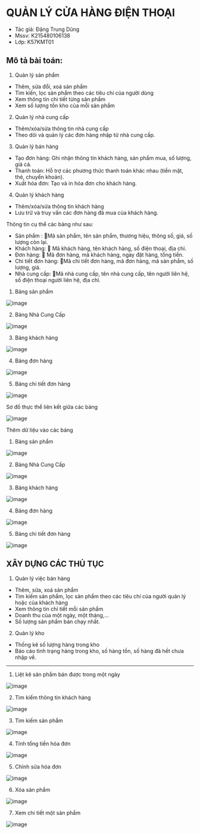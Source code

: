 # QUẢN LÝ CỬA HÀNG ĐIỆN THOẠI

+ Tác giả: Đặng Trung Dũng
+ Mssv: K215480106138
+ Lớp: K57KMT01

## Mô tả bài toán: 
1. Quản lý sản phẩm
- Thêm, sửa đổi, xoá sản phẩm
- Tìm kiến, lọc sản phẩm theo các tiêu chí của người dùng
- Xem thông tin chi tiết từng sản phẩm
- Xem số lượng tồn kho của mỗi sản phẩm

2. Quản lý nhà cung cấp
- Thêm/xóa/sửa thông tin nhà cung cấp
- Theo dõi và quản lý các đơn hàng nhập từ nhà cung cấp.

3. Quản lý bán hàng
- Tạo đơn hàng: Ghi nhận thông tin khách hàng, sản phẩm mua, số lượng, giá cả.
- Thanh toán: Hỗ trợ các phương thức thanh toán khác nhau (tiền mặt, thẻ, chuyển khoản).
- Xuất hóa đơn: Tạo và in hóa đơn cho khách hàng.

4. Quản lý khách hàng
- Thêm/xóa/sửa thông tin khách hàng
- Lưu trữ và truy vấn các đơn hàng đã mua của khách hàng.

Thông tin cụ thể các bảng như sau:
- Sản phẩm : 🔑Mã sản phẩm, tên sản phẩm, thương hiệu, thông số, giá, số lượng còn lại. 
- Khách hàng: 🔑 Mã khách hàng, tên khách hàng, số điện thoại, địa chỉ. 
- Đơn hàng: 🔑 Mã đơn hàng, mã khách hàng, ngày đặt hàng, tổng tiền. 
- Chi tiết đơn hàng: 🔑Mã chi tiết đơn hàng, mã đơn hàng, mã sản phẩm, số lượng, giá. 
- Nhà cung cấp: 🔑Mã nhà cung cấp, tên nhà cung cấp, tên người liên hệ, số điện thoại người liên hệ, địa chỉ. 

1. Bảng sản phẩm

![image](https://github.com/Trungdung090/BTL_SQL/assets/168762836/40d0d887-f3b0-4e8c-af29-3a85a0176306)

2. Bảng Nhà Cung Cấp

![image](https://github.com/Trungdung090/BTL_SQL/assets/168762836/86b8d63e-5c00-48f0-a71f-9442ab859835)

3. Bảng khách hàng

![image](https://github.com/Trungdung090/BTL_SQL/assets/168762836/fabf4ce6-b398-4429-8267-fce528fca2cd)

4. Bảng đơn hàng

![image](https://github.com/Trungdung090/BTL_SQL/assets/168762836/832cc6b1-f2c6-4852-a5cd-bb199f5501bd)

5. Bảng chi tiết đơn hàng

![image](https://github.com/Trungdung090/BTL_SQL/assets/168762836/97195ad1-677b-4eea-b4bb-393ea06843d2)

Sơ đồ thực thể liên kết giữa các bảng

![image](https://github.com/Trungdung090/BTL_SQL/assets/168762836/865bb379-e24e-4d43-b75c-7c7e089ef535)

Thêm dữ liệu vào các bảng
1. Bảng sản phẩm

![image](https://github.com/Trungdung090/BTL_SQL/assets/168762836/390c4bfe-9b84-41ab-b69b-3eb107a44a25)

2. Bảng Nhà Cung Cấp

![image](https://github.com/Trungdung090/BTL_SQL/assets/168762836/66ae8f56-3be6-4563-ae19-517b578c4772)

3. Bảng khách hàng

![image](https://github.com/Trungdung090/BTL_SQL/assets/168762836/7004f897-bb2c-48c4-837c-71b0040a3958)

4. Bảng đơn hàng

![image](https://github.com/Trungdung090/BTL_SQL/assets/168762836/477888ce-d109-4ebd-83c8-31f474fa2ca1)

5. Bảng chi tiết đơn hàng

![image](https://github.com/Trungdung090/BTL_SQL/assets/168762836/ee31e5a5-551d-43c4-b8e9-317e5caaab42)

## XÂY DỰNG CÁC THỦ TỤC
1. Quản lý việc bán hàng
- Thêm, sửa, xoá sản phẩm
- Tìm kiếm sản phẩm, lọc sản phẩm theo các tiêu chí của người quản lý hoặc của khách hàng
- Xem thông tin chỉ tiết mỗi sản phẩm
- Doanh thu của một ngày, một tháng,...
- Số lượng sản phẩm bán chạy nhất.
2. Quản lý kho 
- Thống kê số lượng hàng trong kho
- Báo cáo tình trạng hàng trong kho, số hàng tồn, số hàng đã hết chưa nhập về.

----

1.	Liệt kê sản phẩm bán được trong một ngày

![image](https://github.com/Trungdung090/BTL_SQL/assets/168762836/cb5e67e0-0f74-4ab0-b27b-98eaf2fcec27)

2.	Tìm kiếm thông tin khách hàng

![image](https://github.com/Trungdung090/BTL_SQL/assets/168762836/2e2a700c-9584-4798-bafd-076ed69d9358)

3.	Tìm kiếm sản phẩm 
 
![image](https://github.com/Trungdung090/BTL_SQL/assets/168762836/6db34329-b77b-43a9-93f1-750b5583e8ca)
 
4.	Tính tổng tiền hóa đơn 

![image](https://github.com/Trungdung090/BTL_SQL/assets/168762836/39480b42-fc4e-48cb-8ef7-4e0d72c5dce6)

5.	Chỉnh sửa hóa đơn

![image](https://github.com/Trungdung090/BTL_SQL/assets/168762836/c497e213-8721-4803-9832-3506f5596d09)

6.	Xóa sản phẩm

![image](https://github.com/Trungdung090/BTL_SQL/assets/168762836/cb9b1a97-1b64-4643-9288-7694d438b440)

7.	Xem chi tiết một sản phẩm

![image](https://github.com/Trungdung090/BTL_SQL/assets/168762836/ca4421f9-8a2f-43ec-b73e-0a6ea0cd1146)

